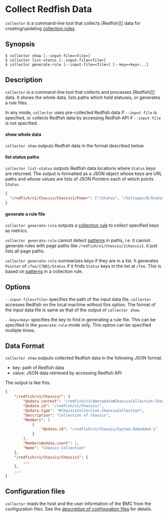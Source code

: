 Collect Redfish Data
====================

`collector` is a command-line tool that collects [Redfish][] data for creating/updating [collection rules](rule.md).

Synopsis
--------

```console
$ collector show [--input-file=<file>]
$ collector list-status [--input-file=<file>]
$ collector generate-rule [--input-file=<file>] [--key=<key>...]
```

Description
-----------

`collector` is a command-line tool that collects and processes [Redfish][] data.
It shows the whole data, lists paths which hold statuses, or generates a rule files.

In any mode, `collector` uses pre-collected Redfish data if `--input-file` is specified,
or collects Redfish data by accessing Redfish API if `--input-file` is not specified.

#### show whole data

`collector show` outputs Redfish data in the format described below.

#### list status paths

`collector list-status` outputs Redfish data locations where `Status` keys are returned.
The output is formatted as a JSON object whose keys are URL paths and whose values are lists of JSON Pointers each of which points `Status`.

```json
{
  "/redfish/v1/Chassis/Chassis1/Power": ["/Status", "/Voltages/0/Status", "/Voltages/1/Status"]
}
```

#### generate a rule file

`collector generate-rule` outputs a [collection rule](rule.md) to collect specified keys as metrics.

`collector generate-rule` cannot detect [patterns](rule.md#patterned-path) in paths, i.e. it cannot generate rules with page paths like `/redfish/v1/Chassis/{chassis}`.
it just lists all page paths.

`collector generate-rule` summarizes keys if they are in a list.
It generates `Pointer` of `/foo/{TBD}/Status` if it finds `Status` keys in the list at `/foo`.
This is based on [patterns](rule.md#patterned-pointer) in a collection rule.

Options
-------

`--input-file=<file>` specifies the path of the input data file.
`collector` accesses Redfish on the local machine without this option.
The format of the input data file is same as that of the output of `collector show`.

`--key=<key>` specifies the key to find in generating a rule file.
This can be specified in the `generate-rule` mode only.
This option can be specified multiple times.

Data Format
-----------

`collector show` outputs collected Redfish data in the following JSON format.

- key: path of Redfish data
- value: JSON data retrieved by accessing Redfish API

The output is like this:

```json
{
    "/redfish/v1/Chassis/": {
        "@odata.context": "/redfish/v1/$metadata#ChassisCollection.ChassisCollection",
        "@odata.id": "/redfish/v1/Chassis/",
        "@odata.type": "#ChassisCollection.ChassisCollection",
        "Description": "Collection of Chassis",
        "Members": [
            {
                "@odata.id": "/redfish/v1/Chassis/System.Embedded.1"
            }
        ],
        "Members@odata.count": 1,
        "Name": "Chassis Collection"
    },
    "/redfish/v1/Chassis/Chassis1": {
        ...
    },
    ...
}
```

Configuration files
-------------------

`collector` reads the host and the user information of the BMC from
the configuration files.
See the [description of configuration files](config.md) for details.
